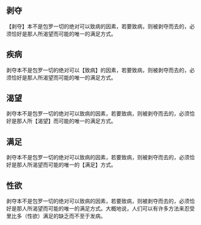 ## 剥夺

【剥夺】本不是包罗一切的绝对可以致病的因素，若要致病，则被剥夺而去的，必须恰好是那人所渴望而可能的唯一的满足方式。

## 疾病

剥夺本不是包罗一切的绝对可以【致病】的因素，若要致病，则被剥夺而去的，必须恰好是那人所渴望而可能的唯一的满足方式。

## 渴望

剥夺本不是包罗一切的绝对可以致病的因素，若要致病，则被剥夺而去的，必须恰好是那人所【渴望】而可能的唯一的满足方式。

## 满足

剥夺本不是包罗一切的绝对可以致病的因素，若要致病，则被剥夺而去的，必须恰好是那人所渴望而可能的唯一的【满足】方式。

## 性欲

剥夺本不是包罗一切的绝对可以致病的因素，若要致病，则被剥夺而去的，必须恰好是那人所渴望而可能的唯一的满足方式。大概地说，人们可以有许多方法来忍受里比多（性欲）满足的缺乏而不至于发病。